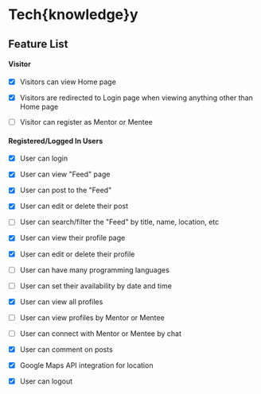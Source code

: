 # Tech{knowledge}y

## Feature List
#### Visitor
- [x] Visitors can view Home page

- [x] Visitors are redirected to Login page when viewing anything other than Home page
- [ ] Visitor can register as Mentor or Mentee

#### Registered/Logged In Users
- [x] User can login

- [x] User can view "Feed" page

- [x] User can post to the "Feed"

- [x] User can edit or delete their post

- [ ] User can search/filter the "Feed" by title, name, location, etc

- [x] User can view their profile page

- [x] User can edit or delete their profile

- [ ] User can have many programming languages

- [ ] User can set their availability by date and time

- [x] User can view all profiles

- [ ] User can view profiles by Mentor or Mentee

- [ ] User can connect with Mentor or Mentee by chat

- [x] User can comment on posts

- [x] Google Maps API integration for location

- [x] User can logout
